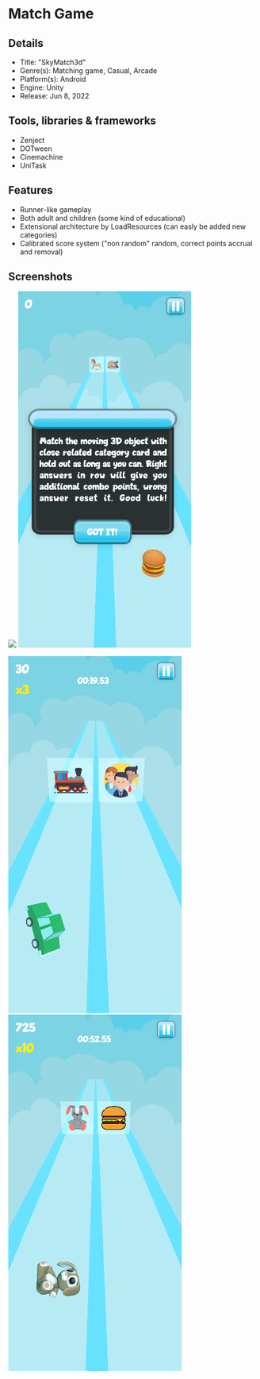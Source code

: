 # Match Game

## Details
* Title: "SkyMatch3d"
* Genre(s): Matching game, Casual, Arcade
* Platform(s): Android
* Engine: Unity
* Release:  Jun 8, 2022

## Tools, libraries & frameworks
* Zenject
* DOTween
* Cinemachine
* UniTask

## Features
* Runner-like gameplay
* Both adult and children (some kind of educational)
* Extensional architecture by LoadResources (can easly be added new categories) 
* Calibrated score system ("non random" random, correct points accrual and removal)

## Screenshots

<img src="/Screenshots/1.png"/> <img src="/Screenshots/2.png"/> 

<img src="/Screenshots/3.png"/> <img src="/Screenshots/4.png"/>
